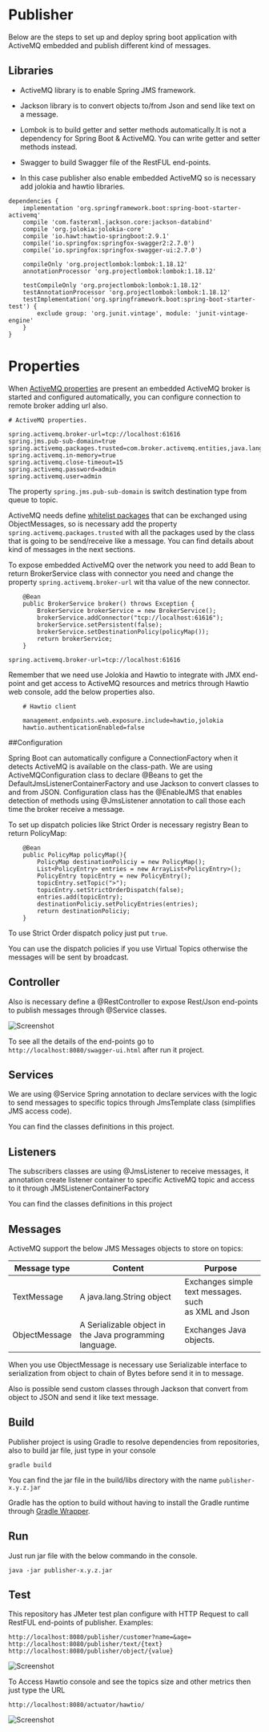# Publisher

Below are the steps to set up and deploy spring boot application with ActiveMQ embedded and
publish different kind of messages.

## Libraries

* ActiveMQ library is to enable Spring JMS framework.

* Jackson library is to convert objects to/from Json and send like text on a message.

* Lombok is to build getter and setter methods automatically.It is not a dependency for Spring Boot & ActiveMQ.
  You can write getter and setter methods instead.

* Swagger to build Swagger file of the RestFUL end-points.

* In this case publisher also enable embedded ActiveMQ so is necessary add jolokia and hawtio libraries.

```
dependencies {
	implementation 'org.springframework.boot:spring-boot-starter-activemq'
	compile 'com.fasterxml.jackson.core:jackson-databind'
	compile 'org.jolokia:jolokia-core'
	compile 'io.hawt:hawtio-springboot:2.9.1'
	compile('io.springfox:springfox-swagger2:2.7.0')
	compile('io.springfox:springfox-swagger-ui:2.7.0')

	compileOnly 'org.projectlombok:lombok:1.18.12'
	annotationProcessor 'org.projectlombok:lombok:1.18.12'

	testCompileOnly 'org.projectlombok:lombok:1.18.12'
	testAnnotationProcessor 'org.projectlombok:lombok:1.18.12'
	testImplementation('org.springframework.boot:spring-boot-starter-test') {
		exclude group: 'org.junit.vintage', module: 'junit-vintage-engine'
	}
}	
```

# Properties

When [ActiveMQ properties](https://docs.spring.io/spring-boot/docs/current/reference/html/appendix-application-properties.html#integration-properties) 
are present an embedded ActiveMQ broker is started and configured automatically, you can configure connection to remote
broker adding url also.

```
# ActiveMQ properties.

spring.activemq.broker-url=tcp://localhost:61616
spring.jms.pub-sub-domain=true
spring.activemq.packages.trusted=com.broker.activemq.entities,java.lang
spring.activemq.in-memory=true
spring.activemq.close-timeout=15
spring.activemq.password=admin
spring.activemq.user=admin
```

The property `spring.jms.pub-sub-domain` is switch destination type from queue to topic.

ActiveMQ needs define [whitelist packages](https://activemq.apache.org/objectmessage) that can be exchanged using ObjectMessages, so is necessary add the property 
`spring.activemq.packages.trusted` with all the packages used by the class that is going to be send/receive like a message.
You can find details about kind of messages in the next sections.

To expose embedded ActiveMQ over the network you need to add Bean to return BrokerService 
class with connector you need and change the property `spring.activemq.broker-url` wit tha value of the new connector.

```
    @Bean
    public BrokerService broker() throws Exception {
        BrokerService brokerService = new BrokerService();
        brokerService.addConnector("tcp://localhost:61616");
        brokerService.setPersistent(false);
        brokerService.setDestinationPolicy(policyMap());
        return brokerService;
    }
```

```
spring.activemq.broker-url=tcp://localhost:61616
```

Remember that we need use Jolokia and Hawtio to integrate with JMX end-point and get access to ActiveMQ resources and metrics
through Hawtio web console, add the below properties also.

```
    # Hawtio client
    
    management.endpoints.web.exposure.include=hawtio,jolokia
    hawtio.authenticationEnabled=false
```

##Configuration

Spring Boot can automatically configure a ConnectionFactory when it detects ActiveMQ is available on the class-path.
We are using ActiveMQConfiguration class to declare @Beans to get the DefaultJmsListenerContainerFactory and use Jackson
to convert classes to and from JSON. Configuration class has the @EnableJMS that enables detection of methods using 
@JmsListener annotation to call those each time the broker receive a message.

To set up dispatch policies like Strict Order is necessary registry Bean to return PolicyMap:

```
    @Bean
    public PolicyMap policyMap(){
        PolicyMap destinationPoliciy = new PolicyMap();
        List<PolicyEntry> entries = new ArrayList<PolicyEntry>();
        PolicyEntry topicEntry = new PolicyEntry();
        topicEntry.setTopic(">");
        topicEntry.setStrictOrderDispatch(false);
        entries.add(topicEntry);
        destinationPoliciy.setPolicyEntries(entries);
        return destinationPoliciy;
    }
```

To use Strict Order dispatch policy just put `true`.

You can use the dispatch policies if you use Virtual Topics otherwise the messages will be sent by broadcast.

## Controller

Also is necessary define a @RestController to expose Rest/Json end-points to publish messages through @Service classes.

![Screenshot](https://github.com/JoseLuisSR/springboot-activemq/blob/master/doc/img/SwaggerPublisher.png?raw=true)

To see all the details of the end-points go to `http://localhost:8080/swagger-ui.html` after run it project.

## Services

We are using @Service Spring annotation to declare services with the logic to send 
messages to specific topics through JmsTemplate class (simplifies JMS access code). 

You can find the classes definitions in this project.

## Listeners

The subscribers classes are using @JmsListener to receive messages, it annotation create listener container to specific 
ActiveMQ topic and access to it through JMSListenerContainerFactory

You can find the classes definitions in this project

## Messages

ActiveMQ support the below JMS Messages objects to store on topics:

Message type | Content | Purpose |
--- | --- | --- |
TextMessage | A java.lang.String object| Exchanges simple text messages. such as XML and Json |
ObjectMessage | A Serializable object in the Java programming language. | Exchanges Java objects.

When you use ObjectMessage is necessary use Serializable interface to serialization from object to chain of Bytes 
before send it in to message.

Also is possible send custom classes through Jackson that convert from object to JSON 
and send it like text message. 

## Build

Publisher project is using Gradle to resolve dependencies from repositories, also to build jar file, just type in your console


    gradle build 

    
You can find the jar file in the build/libs directory with the name `publisher-x.y.z.jar`

Gradle has the option to build without having to install the Gradle runtime through [Gradle Wrapper](https://docs.gradle.org/current/userguide/gradle_wrapper.html).

## Run

Just run jar file with the below commando in the console.

    java -jar publisher-x.y.z.jar

## Test

This repository has JMeter test plan configure with HTTP Request to call RestFUL end-points 
of publisher. Examples:

    http://localhost:8080/publisher/customer?name=&age=
    http://localhost:8080/publisher/text/{text}
    http://localhost:8080/publisher/object/{value}
    
    
![Screenshot](https://github.com/JoseLuisSR/springboot-activemq/blob/master/doc/img/JMeterPublish-and-Subscribe.png?raw=true)
    
    
To Access Hawtio console and see the topics size and other metrics then just type the URL 

    http://localhost:8080/actuator/hawtio/
    
![Screenshot](https://github.com/JoseLuisSR/springboot-activemq/blob/master/doc/img/Qhawtio-topics.png?raw=true)